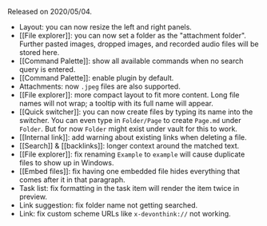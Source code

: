 Released on 2020/05/04.

- Layout: you can now resize the left and right panels.
- [[File explorer]]: you can now set a folder as the "attachment folder". Further pasted images, dropped images, and recorded audio files will be stored here.
- [[Command Palette]]: show all available commands when no search query is entered.
- [[Command Palette]]: enable plugin by default.
- Attachments: now `.jpeg` files are also supported.
- [[File explorer]]: more compact layout to fit more content. Long file names will not wrap; a tooltip with its full name will appear.
- [[Quick switcher]]: you can now create files by typing its name into the switcher. You can even type in `Folder/Page` to create `Page.md` under `Folder`. But for now `Folder` might exist under vault for this to work.
- [[Internal link]]: add warning about existing links when deleting a file.
- [[Search]] & [[backlinks]]: longer context around the matched text.
- [[File explorer]]: fix renaming `Example` to `example` will cause duplicate files to show up in Windows.
- [[Embed files]]: fix having one embedded file hides everything  that comes after it in that paragraph.
- Task list: fix formatting in the task item will render the item twice in preview.
- Link suggestion: fix folder name not getting searched.
- Link: fix custom scheme URLs like `x-devonthink://` not working.
